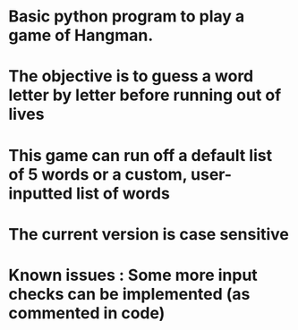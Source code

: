 # Basic python program to play a game of Hangman.
# The objective is to guess a word letter by letter before running out of lives 
# This game can run off a default list of 5 words or a custom, user-inputted list of words

# The current version is case sensitive 
# Known issues : Some more input checks can be implemented (as commented in code)